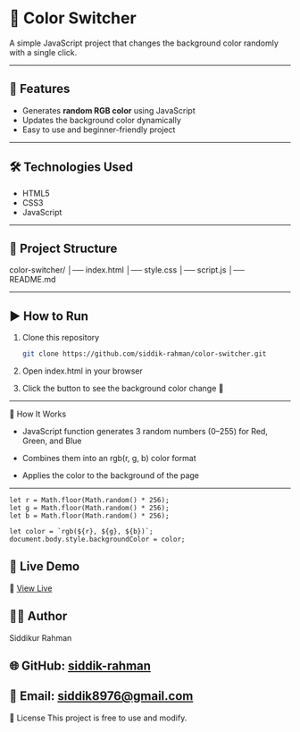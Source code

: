 # 🎨 Color Switcher

A simple JavaScript project that changes the background color randomly with a single click.  

---

## 📌 Features  
- Generates **random RGB color** using JavaScript  
- Updates the background color dynamically  
- Easy to use and beginner-friendly project  

---

## 🛠️ Technologies Used  
- HTML5  
- CSS3  
- JavaScript  

---

## 📂 Project Structure  
color-switcher/
│── index.html
│── style.css
│── script.js
│── README.md



---

## ▶️ How to Run  
1. Clone this repository  
   ```bash
   git clone https://github.com/siddik-rahman/color-switcher.git
2. Open index.html in your browser

3. Click the button to see the background color change 🎉  
---  


📖 How It Works
 - JavaScript function generates 3 random numbers (0–255) for Red, Green, and Blue

- Combines them into an rgb(r, g, b) color format

- Applies the color to the background of the page  
---  

```JavaCript  
let r = Math.floor(Math.random() * 256);
let g = Math.floor(Math.random() * 256);
let b = Math.floor(Math.random() * 256);

let color = `rgb(${r}, ${g}, ${b})`;
document.body.style.backgroundColor = color;

```


## 🚀 Live Demo  
🔗 [View Live](https://siddik-rahman.github.io/color-switcher/)

## 🧑‍💻 Author
 Siddikur Rahman  
## 🌐 GitHub: [siddik-rahman](https://github.com/siddik-rahman)

## 📧 Email: siddik8976@gmail.com


📜 License
This project is free to use and modify.